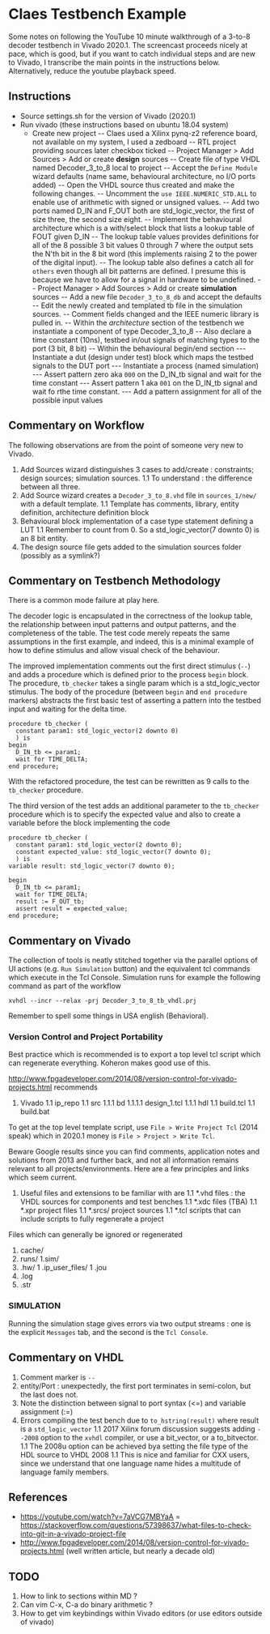 # Claes Testbench Example

Some notes on following the YouTube 10 minute walkthrough of a 3-to-8 decoder testbench in Vivado 2020.1.
The screencast proceeds nicely at pace, which is good, but if you want to catch individual steps and are
new to Vivado, I transcribe the main points in the instructions below. Alternatively, reduce the youtube
playback speed.

## Instructions

  - Source settings.sh for the version of Vivado (2020.1)
- Run vivado (these instructions based on ubuntu 18.04 system)
  - Create new project
  -- Claes used a Xilinx pynq-z2 reference board, not available on my system, I used a zedboard
  -- RTL project providing sources later checkbox ticked
  -- Project Manager > Add Sources > Add or create **design** sources
  -- Create file of type VHDL named Decoder_3_to_8 local to project
-- Accept the `Define Module` wizard defaults (name same, behavioural architecture, no I/O ports added)
  -- Open the VHDL source thus created and make the following changes.
  -- Uncomment the `use IEEE.NUMERIC_STD.ALL` to enable use of arithmetic with signed or unsigned values.
  -- Add two ports named D_IN and F_OUT both are std_logic_vector, the first of size three, the second size eight.
  -- Implement the behavioural architecture which is a with/select block that lists a lookup table of FOUT given D_IN
  -- The lookup table values provides definitions for all of the 8 possible 3 bit values 0 through 7 where the output
  sets the N'th bit in the 8 bit word (this implements raising 2 to the power of the digital input).
  -- The lookup table also defines a catch all for `others` even though all bit patterns are defined.  I presume this is
  because we have to allow for a signal in hardware to be undefined.
  -- Project Manager > Add Sources > Add or create **simulation** sources
  -- Add a new file `Decoder_3_to_8_db` and accept the defaults
  -- Edit the newly created and templated tb file in the simulation sources.
  -- Comment fields changed and the IEEE numeric library is pulled in.
  -- Within the *architecture* section of the testbench we instantiate a component of type Decoder_3_to_8
-- Also declare a time constant (10ns), testbed in/out signals of matching types to the port (3 bit, 8 bit)
  -- Within the behavioural begin/end section
  --- Instantiate a dut (design under test) block which maps the testbed signals to the DUT port
--- Instantiate a process (named simulation)
  --- Assert pattern zero  aka `000` on the D_IN_tb signal and wait for the time constant
  --- Assert pattern 1 aka `001` on the D_IN_tb signal and wait fo rthe time constant.
  --- Add a pattern assignment for all of the possible input values

## Commentary on Workflow

  The following observations are from the point of someone very new to Vivado.

  1. Add Sources wizard distinguishes 3 cases to add/create : constraints; design sources; simulation sources.
  1.1 To understand : the difference between all three.
  1. Add Source wizard creates a `Decoder_3_to_8.vhd` file in `sources_1/new/` with a default template.
  1.1 Template has comments, library, entity definition, architecture definition block
  1. Behavioural block implementation of a case type statement defining a LUT
  1.1 Remember to count from 0.  So a std_logic_vector(7 downto 0) is an 8 bit entity.
1. The design source file gets added to the simulation sources folder (possibly as a symlink?)

## Commentary on Testbench Methodology

  There is a common mode failure at play here.

  The decoder logic is encapsulated in the correctness of the lookup table, the relationship 
  between input patterns and output patterns, and the completeness of the table.
  The test code merely repeats the same assumptions in the first example, and indeed,
  this is a minimal example of how to define stimulus and allow visual check of the behaviour.

  The improved implementation comments out the first direct stimulus (`--`) and adds a procedure which 
  is defined prior to the process `begin` block. The procedure, `tb_checker` takes a single param which 
is a std_logic_vector stimulus.  The body of the procedure (between `begin` and `end procedure` markers)
  abstracts the first basic test of asserting a pattern into the testbed input and waiting for the delta time.

  ```
procedure tb_checker (
    constant param1: std_logic_vector(2 downto 0)
    ) is 
  begin
    D_IN_tb <= param1;
    wait for TIME_DELTA;
  end procedure;
  ```

  With the refactored procedure, the test can be rewritten as 9 calls to the `tb_checker` procedure.


  The third version of the test adds an additional parameter to the `tb_checker` procedure which is to specify
  the expected value and also to create a variable before the block implementing the code

  ```
procedure tb_checker (
    constant param1: std_logic_vector(2 downto 0);
    constant expected_value: std_logic_vector(7 downto 0);
    ) is 
variable result: std_logic_vector(7 downto 0);

  begin
    D_IN_tb <= param1;
    wait for TIME_DELTA;
    result := F_OUT_tb;
    assert result = expected_value;
  end procedure;
  ```


## Commentary on Vivado

  The collection of tools is neatly stitched together via the parallel options of UI actions (e.g. `Run Simulation` button) and the equivalent
  tcl commands which execute in the Tcl Console.  Simulation runs for example the following command as part of the workflow

  ```
  xvhdl --incr --relax -prj Decoder_3_to_8_tb_vhdl.prj
  ```

  Remember to spell some things in USA english (Behavioral).

### Version Control and Project Portability

  Best practice which is recommended is to export a top level tcl script which can regenerate everything.  Koheron makes good use of this.

  http://www.fpgadeveloper.com/2014/08/version-control-for-vivado-projects.html recommends

  1. Vivado
  1.1 ip_repo
  1.1 src
  1.1.1 bd
  1.1.1.1 design_1.tcl
  1.1.1 hdl
  1.1 build.tcl
  1.1 build.bat

  To get at the top level template script, use `File > Write Project Tcl` (2014 speak) which in 2020.1 money is `File > Project > Write Tcl`.

  Beware Google results since you can find comments, application notes and solutions from 2013 and further back, and not all
  information remains relevant to all projects/environments.  Here are a few principles and links which seem current.

  1. Useful files and extensions to be familiar with are
  1.1 \*.vhd files : the VHDL sources for components and test benches
1.1 \*.xdc files (TBA)
  1.1 \*.xpr project files
  1.1 \*.srcs/ project sources
  1.1 \*.tcl scripts that can include scripts to fully regenerate a project

  Files which can generally be ignored or regenerated

  1. cache/
  1. runs/
  1.sim/
  1. .hw/
  1 .ip_user_files/
  1 .jou
  1. .log
  1. .str

### SIMULATION

  Running the simulation stage gives errors via two output streams : one is the explicit `Messages` tab, and the second is the `Tcl Console`.


## Commentary on VHDL

  1. Comment marker is `--`
  1. entity/Port : unexpectedly, the first port terminates in semi-colon, but the last does not.
  1. Note the distinction between signal to port syntax (<=) and variable assignment (:=)
  1. Errors compiling the test bench due to `to_hstring(result)` where result is a `std_logic_vector`
  1.1 2017 Xilinx forum discussion suggests adding `--2008` option to the `xvhdl` compiler, or use a bit_vector, or a to_bitvector.
  1.1 The 2008u option can be achieved bya setting the file type of the HDL source to VHDL 2008
  1.1 This is nice and familiar for CXX users, since we understand that one language name hides a multitude of language family members.

## References

  - https://youtube.com/watch?v=7aVCG7MBYaA
  = https://stackoverflow.com/questions/57398637/what-files-to-check-into-git-in-a-vivado-project-file
  - http://www.fpgadeveloper.com/2014/08/version-control-for-vivado-projects.html (well written article, but nearly a decade old)

## TODO

  1. How to link to sections within MD ?
  1. Can vim C-x, C-a do binary arithmetic ?
1. How to get vim keybindings within Vivado editors (or use editors outside of vivado)

